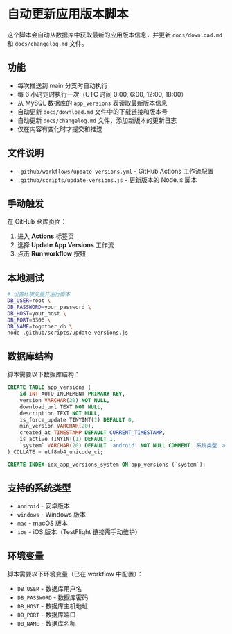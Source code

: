 # 自动更新应用版本脚本

这个脚本会自动从数据库中获取最新的应用版本信息，并更新 `docs/download.md` 和 `docs/changelog.md` 文件。

## 功能

- 每次推送到 main 分支时自动执行
- 每 6 小时定时执行一次（UTC 时间 0:00, 6:00, 12:00, 18:00）
- 从 MySQL 数据库的 `app_versions` 表读取最新版本信息
- 自动更新 `docs/download.md` 文件中的下载链接和版本号
- 自动更新 `docs/changelog.md` 文件，添加新版本的更新日志
- 仅在内容有变化时才提交和推送

## 文件说明

- `.github/workflows/update-versions.yml` - GitHub Actions 工作流配置
- `.github/scripts/update-versions.js` - 更新版本的 Node.js 脚本

## 手动触发

在 GitHub 仓库页面：
1. 进入 **Actions** 标签页
2. 选择 **Update App Versions** 工作流
3. 点击 **Run workflow** 按钮

## 本地测试

```bash
# 设置环境变量并运行脚本
DB_USER=root \
DB_PASSWORD=your_password \
DB_HOST=your_host \
DB_PORT=3306 \
DB_NAME=togother_db \
node .github/scripts/update-versions.js
```

## 数据库结构

脚本需要以下数据库结构：

```sql
CREATE TABLE app_versions (
    id INT AUTO_INCREMENT PRIMARY KEY,
    version VARCHAR(20) NOT NULL,
    download_url TEXT NOT NULL,
    description TEXT NOT NULL,
    is_force_update TINYINT(1) DEFAULT 0,
    min_version VARCHAR(20),
    created_at TIMESTAMP DEFAULT CURRENT_TIMESTAMP,
    is_active TINYINT(1) DEFAULT 1,
    `system` VARCHAR(20) DEFAULT 'android' NOT NULL COMMENT '系统类型：android, windows, mac, ios'
) COLLATE = utf8mb4_unicode_ci;

CREATE INDEX idx_app_versions_system ON app_versions (`system`);
```

## 支持的系统类型

- `android` - 安卓版本
- `windows` - Windows 版本
- `mac` - macOS 版本
- `ios` - iOS 版本（TestFlight 链接需手动维护）

## 环境变量

脚本需要以下环境变量（已在 workflow 中配置）：

- `DB_USER` - 数据库用户名
- `DB_PASSWORD` - 数据库密码
- `DB_HOST` - 数据库主机地址
- `DB_PORT` - 数据库端口
- `DB_NAME` - 数据库名称

